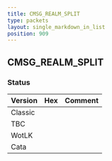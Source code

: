 ```yaml
---
title: CMSG_REALM_SPLIT
type: packets
layout: single_markdown_in_list
position: 909
---
```


## CMSG_REALM_SPLIT

### Status

Version | Hex | Comment
---------- | ---------- | ---------- 
Classic |  |  
TBC |  |  
WotLK |  |  
Cata |  |  

